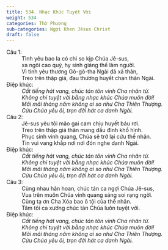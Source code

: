 ```yaml
---
title: 534. Nhạc Khúc Tuyệt Vời
weight: 534
categories: Thờ Phượng
sub-categories: Ngợi Khen Jêsus Christ
draft: false
---
```

<dl><dt>Câu 1:</dt><dd data-verse="1">Tình yêu bao la có chi so kịp Chúa Jê-sus, <br/>xa ngôi cao quý, hy sinh giáng thế làm người. <br/>Vì tình yêu thương Gô-gô-tha Ngài đã xả thân, <br/>Treo trên thập giá, đau thương huyết chan thân Ngài. </dd><dt>Điệp khúc:</dt><dd data-chorus="1"><em>Cất tiếng hát vang, chúc tán tôn vinh Cha nhân từ. <br/>Không chi tuyệt vời bằng nhạc khúc Chúa muôn đời! <br/>Mãi mãi tháng năm không ai so như Cha Thiên Thượng. <br/>Cứu Chúa yêu ôi, trọn đời hát ca danh Ngài. </em></dd><dt>Câu 2:</dt><dd data-verse="2">Jê-sus yêu tôi mão gai cam chịu huyết báu rơi. <br/>Treo trên thập giá thân mang dấu đinh khổ hình. <br/>Phục sinh vinh quang, Chúa sẽ trở lại cứu thế nhân. <br/>Tin vui vang khắp nơi nơi đón nghe danh Ngài. </dd><dt>Điệp khúc:</dt><dd data-chorus="1"><em>Cất tiếng hát vang, chúc tán tôn vinh Cha nhân từ. <br/>Không chi tuyệt vời bằng nhạc khúc Chúa muôn đời! <br/>Mãi mãi tháng năm không ai so như Cha Thiên Thượng. <br/>Cứu Chúa yêu ôi, trọn đời hát ca danh Ngài. </em></dd><dt>Câu 3:</dt><dd data-verse="3">Cùng nhau hân hoan, chúc tán ca ngợi Chúa Jê-sus, <br/>Vua trên muôn Chúa vinh quang sáng soi rạng ngời. <br/>Cùng tạ ơn Cha Xóa bao ô tội của thế nhân. <br/>Tâm tôi ca xướng chúc tán Chúa luôn tuyệt vời. </dd><dt>Điệp khúc:</dt><dd data-chorus="1"><em>Cất tiếng hát vang, chúc tán tôn vinh Cha nhân từ. <br/>Không chi tuyệt vời bằng nhạc khúc Chúa muôn đời! <br/>Mãi mãi tháng năm không ai so như Cha Thiên Thượng. <br/>Cứu Chúa yêu ôi, trọn đời hát ca danh Ngài. </em></dd></dl>
